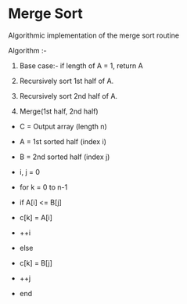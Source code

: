 # Merge Sort

Algorithmic implementation of the merge sort routine

Algorithm :-

1. Base case:- if length of A = 1, return A

2. Recursively sort 1st half of A.

3. Recursively sort 2nd half of A.

4. Merge(1st half, 2nd half)

  - C = Output array (length n)
  
  - A = 1st sorted half (index i)
  
  - B = 2nd sorted half (index j)
  
  - i, j = 0
  
  - for k = 0 to n-1
  
  - if A[i] <= B[j]
  -    c[k] = A[i]
  -    ++i
  
  - else
  -    c[k] = B[j]
  -    ++j
  
  - end